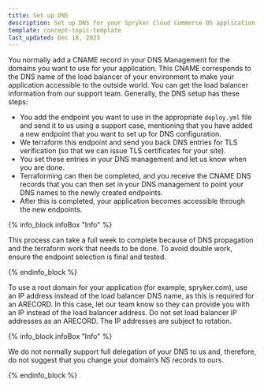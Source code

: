 ```yaml
---
title: Set up DNS
description: Set up DNS for your Spryker Cloud Commerce OS application by adding CNAME or A records, ensuring proper domain routing and TLS certificate configuration.
template: concept-topic-template
last_updated: Dec 18, 2023
---
```


You normally add a CNAME record in your DNS Management for the domains you want to use for your application. This CNAME corresponds to the DNS name of the load balancer of your environment to make your application accessible to the outside world. You can get the load balancer information from our support team. Generally, the DNS setup has these steps:
- You add the endpoint you want to use in the appropriate `deploy.yml` file and send it to us using a support case, mentioning that you have added a new endpoint that you want to set up for DNS configuration.
- We terraform this endpoint and send you back DNS entries for TLS verification (so that we can issue TLS certificates for your site).
- You set these entries in your DNS management and let us know when you are done.
- Terraforming can then be completed, and you receive the CNAME DNS records that you can then set in your DNS management to point your DNS names to the newly created endpoints.
- After this is completed, your application becomes accessible through the new endpoints.

{% info_block infoBox "Info" %}

This process can take a full week to complete because of DNS propagation and the terraform work that needs to be done. To avoid double work, ensure the endpoint selection is final and tested.

{% endinfo_block %}

To use a root domain for your application (for example, spryker.com), use an IP address instead of the load balancer DNS name, as this is required for an ARECORD. In this case, let our team know so they can provide you with an IP instead of the load balancer address. Do not set load balancer IP addresses as an ARECORD. The IP addresses are subject to rotation.

{% info_block infoBox "Info" %}

We do not normally support full delegation of your DNS to us and, therefore, do not suggest that you change your domain’s NS records to ours.

{% endinfo_block %}